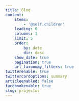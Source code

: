 ```yaml
---
title: Blog
content:
    items:
        - '@self.children'
    leading: 0
    columns: 1
    limit: 5
    order:
        by: date
        dir: desc
    show_date: true
    pagination: true
    url_taxonomy_filters: true
twitterenable: true
twittercardoptions: summary
articleenabled: false
facebookenable: true
slug: projectos
---
```


